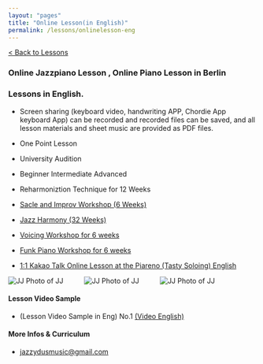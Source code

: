 ```yaml
---
layout: "pages"
title: "Online Lesson(in English)"
permalink: /lessons/onlinelesson-eng
---
```

<a href="/lessons">< Back to Lessons</a>

### Online Jazzpiano Lesson , Online Piano Lesson in Berlin 
### Lessons in English.

- Screen sharing (keyboard video, handwriting APP, Chordie App keyboard App) can be recorded and recorded files can be saved, and all lesson materials and sheet music are provided as PDF files.

- One Point Lesson
- University Audition
- Beginner Intermediate Advanced
- Reharmoniztion Technique for 12 Weeks
- <a href="/lessons/essential-scale-eng">Sacle and Improv Workshop (6 Weeks)
- Jazz Harmony (32 Weeks)
- <a href="/lessons/essential-voicings-eng">Voicing Workshop for 6 weeks</a>
- <a href="/lessons/essential-funkeng">Funk Piano Workshop for 6 weeks</a>
- <a href="https://www.sixshop.com/piareno_en/product/JJ_1">1:1 Kakao Talk Online Lesson at the Piareno (Tasty Soloing) English<a/>

<img src="https://jjmusic-online.github.io/assets/images/Lessonshot.jpeg" alt="JJ Photo of JJ"
	title="Photo of JJ" style="min-width: 150px" />
<img src="https://jjmusic-online.github.io/assets/images/kakao-1.jpeg" alt="JJ Photo of JJ"
	title="Photo of JJ" style="min-width: 150px" />
<img src="https://jjmusic-online.github.io/assets/images/kakao-2.jpeg" alt="JJ Photo of JJ"
	title="Photo of JJ" style="min-width: 150px" />

#### Lesson Video Sample
- (Lesson Video Sample in Eng) No.1 
    <a href="https://youtu.be/-CE-C5jJXDI" target="_blank"> (Video English)</a> 	

#### More Infos & Curriculum
- jazzydusmusic@gmail.com